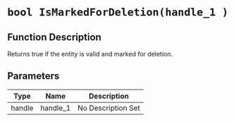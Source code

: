 # `bool IsMarkedForDeletion(handle_1 )`
## Function Description
Returns true if the entity is valid and marked for deletion.
## Parameters
Type|Name|Description
--|--|--
handle|handle_1|No Description Set
